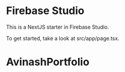 # Firebase Studio

This is a NextJS starter in Firebase Studio.

To get started, take a look at src/app/page.tsx.
# AvinashPortfolio
